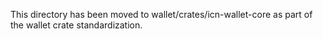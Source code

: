 This directory has been moved to wallet/crates/icn-wallet-core as part of the wallet crate standardization.
